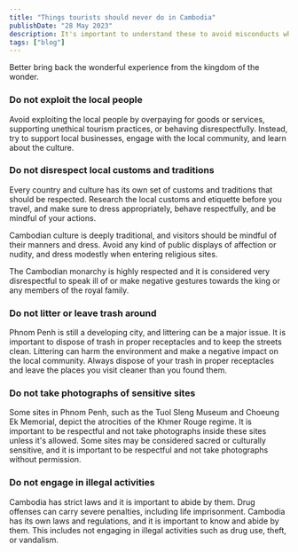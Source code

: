 ```yaml
---
title: "Things tourists should never do in Cambodia"
publishDate: "28 May 2023"
description: It's important to understand these to avoid misconducts when you're in the country
tags: ["blog"]
---
```


Better bring back the wonderful experience from the kingdom of the wonder.

### Do not exploit the local people

Avoid exploiting the local people by overpaying for goods or services, supporting unethical tourism practices, or behaving disrespectfully. Instead, try to support local businesses, engage with the local community, and learn about the culture.

### Do not disrespect local customs and traditions

Every country and culture has its own set of customs and traditions that should be respected. Research the local customs and etiquette before you travel, and make sure to dress appropriately, behave respectfully, and be mindful of your actions.

Cambodian culture is deeply traditional, and visitors should be mindful of their manners and dress. Avoid any kind of public displays of affection or nudity, and dress modestly when entering religious sites.

The Cambodian monarchy is highly respected and it is considered very disrespectful to speak ill of or make negative gestures towards the king or any members of the royal family.

### Do not litter or leave trash around

Phnom Penh is still a developing city, and littering can be a major issue. It is important to dispose of trash in proper receptacles and to keep the streets clean. Littering can harm the environment and make a negative impact on the local community. Always dispose of your trash in proper receptacles and leave the places you visit cleaner than you found them.

### Do not take photographs of sensitive sites

Some sites in Phnom Penh, such as the Tuol Sleng Museum and Choeung Ek Memorial, depict the atrocities of the Khmer Rouge regime. It is important to be respectful and not take photographs inside these sites unless it's allowed. Some sites may be considered sacred or culturally sensitive, and it is important to be respectful and not take photographs without permission.

### Do not engage in illegal activities

Cambodia has strict laws and it is important to abide by them. Drug offenses can carry severe penalties, including life imprisonment. Cambodia has its own laws and regulations, and it is important to know and abide by them. This includes not engaging in illegal activities such as drug use, theft, or vandalism.
